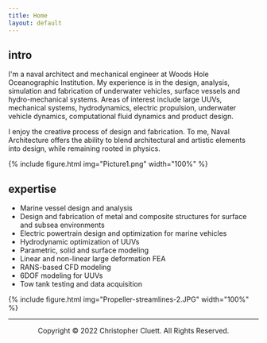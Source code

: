 ```yaml
---
title: Home
layout: default
---
```


## intro
I'm a naval architect and mechanical engineer at Woods Hole Oceanographic Institution. My experience is in the design, analysis, simulation and fabrication of underwater vehicles, surface vessels and hydro-mechanical systems. Areas of interest include large UUVs, mechanical systems, hydrodynamics, electric propulsion, underwater vehicle dynamics, computational fluid dynamics and product design.

I enjoy the creative process of design and fabrication. To me, Naval Architecture offers the ability to blend architectural and artistic elements into design, while remaining rooted in physics.

{% include figure.html img="Picture1.png" width="100%" %}

## expertise
* Marine vessel design and analysis
* Design and fabrication of metal and composite structures for surface and subsea environments
* Electric powertrain design and optimization for marine vehicles
* Hydrodynamic optimization of UUVs
* Parametric, solid and surface modeling
* Linear and non-linear large deformation FEA
* RANS-based CFD modeling
* 6DOF modeling for UUVs
* Tow tank testing and data acquisition

{% include figure.html img="Propeller-streamlines-2.JPG" width="100%" %}

---------
<p style="text-align: center;">Copyright © 2022 Christopher Cluett. All Rights Reserved.</p>
